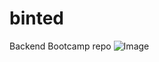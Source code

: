# binted
Backend Bootcamp repo
![Image](https://64.media.tumblr.com/3d5fd7f10c525605e4d9d33267977cf4/2d3612a9f2087cf5-ec/s1280x1920/fc347c0377c57e68b74aac7702c68b61a5265a38.jpg)

